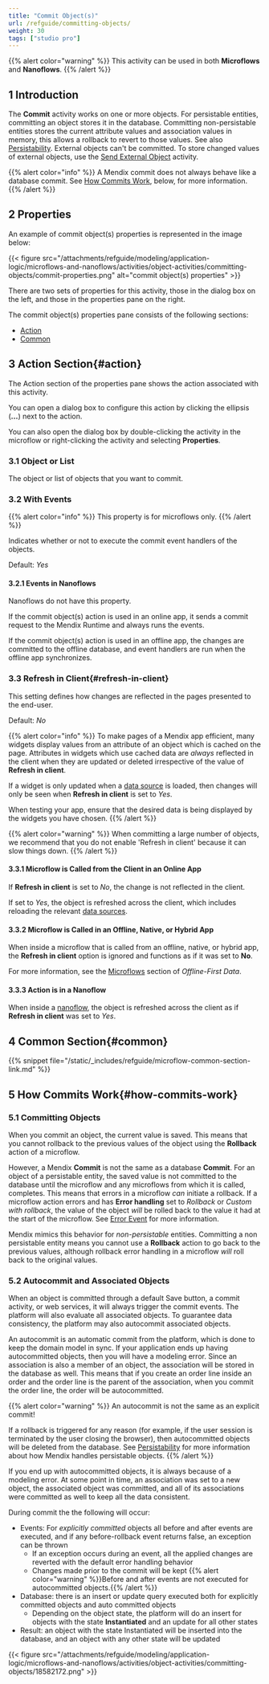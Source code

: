 ```yaml
---
title: "Commit Object(s)"
url: /refguide/committing-objects/
weight: 30
tags: ["studio pro"]
---
```


{{% alert color="warning" %}}
This activity can be used in both **Microflows** and **Nanoflows**.
{{% /alert %}}

## 1 Introduction

The **Commit** activity works on one or more objects. For persistable entities, committing an object stores it in the database. Committing non-persistable entities stores the current attribute values and association values in memory, this allows a rollback to revert to those values. See also [Persistability](/refguide/persistability/). External objects can't be committed. To store changed values of external objects, use the [Send External Object](/refguide/send-external-object/) activity.

{{% alert color="info" %}}
A Mendix commit does not always behave like a database commit. See [How Commits Work](#how-commits-work), below, for more information.
{{% /alert %}}

## 2 Properties

An example of commit object(s) properties is represented in the image below:

{{< figure src="/attachments/refguide/modeling/application-logic/microflows-and-nanoflows/activities/object-activities/committing-objects/commit-properties.png" alt="commit object(s) properties" >}}

There are two sets of properties for this activity, those in the dialog box on the left, and those in the properties pane on the right.

The commit object(s) properties pane consists of the following sections:

* [Action](#action)
* [Common](#common)

## 3 Action Section{#action}

The Action section of the properties pane shows the action associated with this activity.

You can open a dialog box to configure this action by clicking the ellipsis (**…**) next to the action.

You can also open the dialog box by double-clicking the activity in the microflow or right-clicking the activity and selecting **Properties**.

### 3.1 Object or List

The object or list of objects that you want to commit.

### 3.2 With Events

{{% alert color="info" %}}
This property is for microflows only.
{{% /alert %}}

Indicates whether or not to execute the commit event handlers of the objects.

Default: *Yes*

#### 3.2.1 Events in Nanoflows

Nanoflows do not have this property.

If the commit object(s) action is used in an online app, it sends a commit request to the Mendix Runtime and always runs the events.

If the commit object(s) action is used in an offline app, the changes are committed to the offline database, and event handlers are run when the offline app synchronizes.

### 3.3 Refresh in Client{#refresh-in-client}

This setting defines how changes are reflected in the pages presented to the end-user.

Default: *No*

{{% alert color="info" %}}
To make pages of a Mendix app efficient, many widgets display values from an attribute of an object which is cached on the page. Attributes in widgets which use cached data are *always* reflected in the client when they are updated or deleted irrespective of the value of **Refresh in client**.

If a widget is only updated when a [data source](/refguide/data-sources/) is loaded, then changes will only be seen when **Refresh in client** is set to *Yes*.

When testing your app, ensure that the desired data is being displayed by the widgets you have chosen.
{{% /alert %}}

{{% alert color="warning" %}}
When committing a large number of objects, we recommend that you do not enable 'Refresh in client' because it can slow things down.
{{% /alert %}}

#### 3.3.1 Microflow is Called from the Client in an Online App

If **Refresh in client** is set to *No*, the change is not reflected in the client.

If set to *Yes*, the object is refreshed across the client, which includes reloading the relevant [data sources](/refguide/data-sources/).

#### 3.3.2 Microflow is Called in an Offline, Native, or Hybrid App

When inside a microflow that is called from an offline, native, or hybrid app, the **Refresh in client** option is ignored and functions as if it was set to **No**.

For more information, see the [Microflows](/refguide/mobile/using-mobile-capabilities/offlinefirst-data/best-practices/#microflows) section of *Offline-First Data*.

#### 3.3.3 Action is in a Nanoflow

When inside a [nanoflow](/refguide/nanoflows/), the object is refreshed across the client as if **Refresh in client** was set to *Yes*.

## 4 Common Section{#common}

{{% snippet file="/static/_includes/refguide/microflow-common-section-link.md" %}}

## 5 How Commits Work{#how-commits-work}

### 5.1 Committing Objects

When you commit an object, the current value is saved. This means that you cannot rollback to the previous values of the object using the **Rollback** action of a microflow.

However, a Mendix **Commit** is not the same as a database **Commit**. For an object of a persistable entity, the saved value is not committed to the database until the microflow and any microflows from which it is called, completes. This means that errors in a microflow *can* initiate a rollback. If a microflow action errors and has **Error handling** set to *Rollback* or *Custom with rollback*, the value of the object *will* be rolled back to the value it had at the start of the microflow. See [Error Event](/refguide/error-event/#errors-in-microflows) for more information.

Mendix mimics this behavior for *non-persistable* entities. Committing a non persistable entity means you cannot use a **Rollback** action to go back to the previous values, although rollback error handling in a microflow *will* roll back to the original values.

### 5.2 Autocommit and Associated Objects

When an object is committed through a default Save button, a commit activity, or web services, it will always trigger the commit events. The platform will also evaluate all associated objects. To guarantee data consistency, the platform may also autocommit associated objects.

An autocommit is an automatic commit from the platform, which is done to keep the domain model in sync. If your application ends up having autocommitted objects, then you will have a modeling error. Since an association is also a member of an object, the association will be stored in the database as well. This means that if you create an order line inside an order and the order line is the parent of the association, when you commit the order line, the order will be autocommitted.

{{% alert color="warning" %}}
An autocommit is not the same as an explicit commit!

If a rollback is triggered for any reason (for example, if the user session is terminated by the user closing the browser), then autocommitted objects will be deleted from the database. See [Persistability](/refguide/persistability/) for more information about how Mendix handles persistable objects.
{{% /alert %}}

If you end up with autocommitted objects, it is always because of a modeling error. At some point in time, an association was set to a new object, the associated object was committed, and all of its associations were committed as well to keep all the data consistent.

During commit the the following will occur:

* Events: For *explicitly committed* objects all before and after events are executed, and if any before-rollback event returns false, an exception can be thrown
    * If an exception occurs during an event, all the applied changes are reverted with the default error handling behavior
    * Changes made prior to the commit will be kept
        {{% alert color="warning" %}}Before and after events are not executed for autocommitted objects.{{% /alert %}}
* Database: there is an insert or update query executed both for explicitly committed objects and auto committed objects
    * Depending on the object state, the platform will do an insert for objects with the state **Instantiated** and an update for all other states
* Result: an object with the state Instantiated will be inserted into the database, and an object with any other state will be updated

{{< figure src="/attachments/refguide/modeling/application-logic/microflows-and-nanoflows/activities/object-activities/committing-objects/18582172.png" >}}
